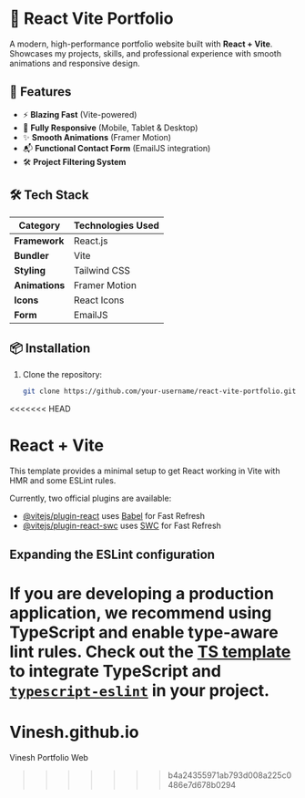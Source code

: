 # 🌟 React Vite Portfolio

A modern, high-performance portfolio website built with **React + Vite**. Showcases my projects, skills, and professional experience with smooth animations and responsive design.

## 🚀 Features

- ⚡ **Blazing Fast** (Vite-powered)
- 📱 **Fully Responsive** (Mobile, Tablet & Desktop)
- ✨ **Smooth Animations** (Framer Motion)
- 📬 **Functional Contact Form** (EmailJS integration)
- 🛠️ **Project Filtering System**

## 🛠️ Tech Stack

| Category       | Technologies Used |
|---------------|-------------------|
| **Framework** | React.js          |
| **Bundler**   | Vite              |
| **Styling**   | Tailwind CSS      |
| **Animations**| Framer Motion     |
| **Icons**     | React Icons       |
| **Form**      | EmailJS           |

## 📦 Installation

1. Clone the repository:
   ```bash
   git clone https://github.com/your-username/react-vite-portfolio.git

<<<<<<< HEAD
# React + Vite

This template provides a minimal setup to get React working in Vite with HMR and some ESLint rules.

Currently, two official plugins are available:

- [@vitejs/plugin-react](https://github.com/vitejs/vite-plugin-react/blob/main/packages/plugin-react/README.md) uses [Babel](https://babeljs.io/) for Fast Refresh
- [@vitejs/plugin-react-swc](https://github.com/vitejs/vite-plugin-react-swc) uses [SWC](https://swc.rs/) for Fast Refresh

## Expanding the ESLint configuration

If you are developing a production application, we recommend using TypeScript and enable type-aware lint rules. Check out the [TS template](https://github.com/vitejs/vite/tree/main/packages/create-vite/template-react-ts) to integrate TypeScript and [`typescript-eslint`](https://typescript-eslint.io) in your project.
=======
# Vinesh.github.io
Vinesh Portfolio Web
>>>>>>> b4a24355971ab793d008a225c0486e7d678b0294
